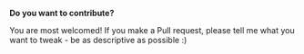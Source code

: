 **Do you want to contribute?** 

You are most welcomed! If you make a Pull request, please tell me what you want to tweak - be as descriptive as possible :)
